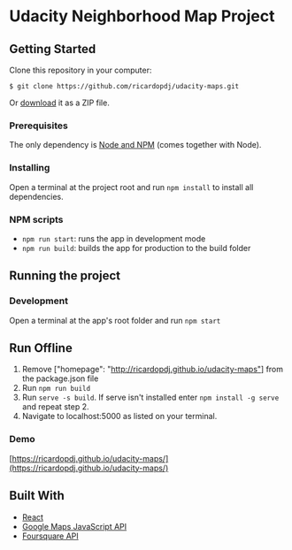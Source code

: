 # Udacity Neighborhood Map Project

## Getting Started

Clone this repository in your computer:

```
$ git clone https://github.com/ricardopdj/udacity-maps.git
```

Or [download](https://github.com/ricardopdj/udacity-maps/archive/master.zip) it as a ZIP file.

### Prerequisites

The only dependency is [Node and NPM](https://nodejs.org/en/download/) (comes together with Node).

### Installing

Open a terminal at the project root and run `npm install` to install all dependencies.

### NPM scripts

- `npm run start`: runs the app in development mode
- `npm run build`: builds the app for production to the build folder

## Running the project

### Development
Open a terminal at the app's root folder and run `npm start`

## Run Offline
1. Remove ["homepage": "http://ricardopdj.github.io/udacity-maps"] from the package.json file
1. Run `npm run build`
2. Run `serve -s build`. If serve isn't installed enter `npm install -g serve` and repeat step 2.
3. Navigate to localhost:5000 as listed on your terminal.

### Demo

[https://ricardopdj.github.io/udacity-maps/](https://ricardopdj.github.io/udacity-maps/)

## Built With

* [React](https://reactjs.org/)
* [Google Maps JavaScript API](https://developers.google.com/maps/documentation/javascript/tutorial)
* [Foursquare API](https://developer.foursquare.com/)